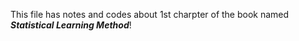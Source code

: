 This file has notes and codes about 1st charpter of the book named ***Statistical Learning Method***!
